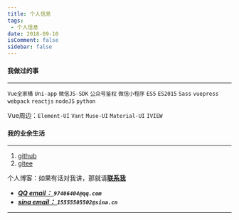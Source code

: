 ```yaml
---
title: 个人信息
tags:
 - 个人信息
date: 2018-09-10
isComment: false
sidebar: false
---
```


#### 我做过的事

***
 
`Vue全家桶` `Uni-app`  `微信JS-SDK` `公众号鉴权` `微信小程序` `ES5` `ES2015` `Sass` `vuepress` `webpack` `reactjs` `nodeJS` `python`

Vue周边：`Element-UI` `Vant` `Muse-UI` `Material-UI` `IVIEW`

#### 我的业余生活

***

1. [github](https://github.com/web-csq)<br>
2. [gitee](https://gitee.com/webcsq)<br>

个人博客：如果有话对我讲，那就请[**联系我**]()
- [***QQ email：*** ]() ***`97406404@qq.com`***
- [***sina email：*** ]() ***`15555505502@sina.cn`***

***

